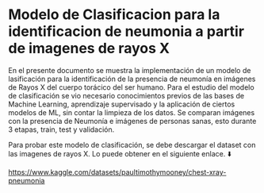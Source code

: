 # Modelo de Clasificacion para la identificacion de neumonia a partir de imagenes de rayos X

En el presente documento se muestra la implementación de un modelo de lasificación para la identificación de la presencia de neumonía en imágenes de Rayos X del cuerpo torácico del ser humano. Para el estudio del modelo de clasificación se vio necesario conocimientos previos de las bases de Machine Learning, aprendizaje supervisado y la aplicación de ciertos modelos de ML, sin contar la limpieza de los datos. Se comparan imágenes con la presencia de Neumonía e imágenes de personas sanas, esto durante 3 etapas, train, test y validación.

Para probar este modelo de clasificación, se debe descargar el dataset con las imagenes de rayos X. Lo puede obtener en el siguiente enlace. ⬇️

https://www.kaggle.com/datasets/paultimothymooney/chest-xray-pneumonia

